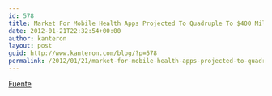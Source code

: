 ```yaml
---
id: 578
title: Market For Mobile Health Apps Projected To Quadruple To $400 Million By 2016
date: 2012-01-21T22:32:54+00:00
author: kanteron
layout: post
guid: http://www.kanteron.com/blog/?p=578
permalink: /2012/01/21/market-for-mobile-health-apps-projected-to-quadruple-to-400-million-by-2016/
---
```

<a title="http://www.marketwatch.com/story/smartphone-health-applications-will-exceed-400-million-annually-by-2016-says-abi-research-2011-11-23" href="http://www.marketwatch.com/story/smartphone-health-applications-will-exceed-400-million-annually-by-2016-says-abi-research-2011-11-23" target="_blank">Fuente</a>